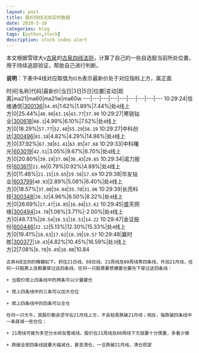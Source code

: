 ```yaml
---
layout: post
title: 股价四线法则实时数据
date: 2020-5-10
categories: blog
tags: [python,stock]
description: stock index alert
---
```



本文根据雪球大v[古泉](https://xueqiu.com/u/7148646888)的[古泉四线法则](https://xueqiu.com/7148646888/130498192)，计算了自己的一些自选股当前所处位置，用于持续追踪验证，帮助自己进行判断。

**说明**：下表中4线对应取值为`红色`表示最新价处于对应指标上方，属正面

时间|名称|代码|最新价|当日|3日|5日|位置|变动|距离|ma21|ma60|ma21w|ma60w
---|---|---|---|---|---|---|---|---
10:29:24|信维通信|[300136](https://xueqiu.com/S/SZ300136)|`54.05`|1.62%|1.89%|7.44%|处`4`线上方|0|25.44%|`48.90`|`43.16`|`43.77`|`37.90`
10:29:27|寒锐钴业|[300618](https://xueqiu.com/S/SZ300618)|`66.1`|4.99%|6.10%|7.52%|处`4`线上方|0|18.29%|`57.77`|`52.48`|`55.29`|`58.19`
10:29:27|中科创达|[300496](https://xueqiu.com/S/SZ300496)|`81.18`|4.82%|4.29%|14.86%|处`4`线上方|0|37.92%|`67.38`|`61.41`|`63.05`|`47.68`
10:29:33|中科曙光|[603019](https://xueqiu.com/S/SH603019)|`42.51`|3.05%|9.67%|6.70%|处`4`线上方|0|20.80%|`39.19`|`37.06`|`36.43`|`29.65`
10:29:34|诺力股份|[603611](https://xueqiu.com/S/SH603611)|`21.66`|0.79%|0.92%|4.89%|处`4`线上方|0|11.48%|`21.15`|`19.65`|`19.56`|`17.69`
10:29:38|华友钴业|[603799](https://xueqiu.com/S/SH603799)|`40.93`|2.89%|5.08%|6.40%|处`4`线上方|0|18.57%|`37.00`|`34.94`|`35.70`|`31.06`
10:29:39|长亮科技|[300348](https://xueqiu.com/S/SZ300348)|`20.32`|4.96%|6.50%|8.32%|处`4`线上方|0|26.69%|`17.47`|`16.85`|`16.84`|`13.62`
10:29:45|盛天网络|[300494](https://xueqiu.com/S/SZ300494)|`24.78`|1.06%|3.71%|-2.00%|处`4`线上方|0|48.73%|`20.54`|`16.51`|`16.51`|`14.22`
10:29:47|金证股份|[600446](https://xueqiu.com/S/SH600446)|`22.12`|5.13%|12.30%|15.33%|处`4`线上方|0|19.41%|`18.63`|`17.62`|`18.39`|`19.57`
10:29:48|赢时胜|[300377](https://xueqiu.com/S/SZ300377)|`10.43`|4.82%|10.45%|16.59%|处`3`线上方|2|7.08%|`8.78`|`9.49`|`10.08`|10.84

```
古泉4线法则的精髓如下。抓住21日线、60日线、21周线及60周线等四条线，外加21月线，任何一只股票上涨都要穿过这四条线，任何一只股票要想爆雷也要先下穿过这四条线：

+ 当股价爬上四条线中的两条可以少量建仓

+ 爬上四条线中的三条可以加大仓位

+ 爬上四条线中的四条可以全仓

任何一只大牛，其股价都会坚守在21月线上方，不会轻易跌破21月线；相反，每跌破四条线中一条就减一些仓位：

+ 21周线可做为多空分水岭及警戒线，股价在21周线及60周线下方就要十分慎重，多看少做

+ 跌破全部四条线就要大幅减仓，甚至清仓，一旦跌破21月线，清仓观望
```